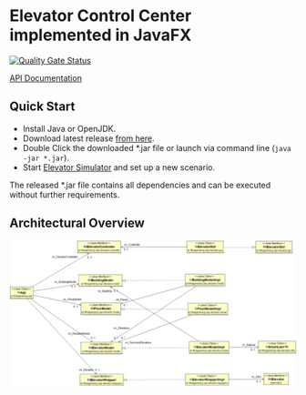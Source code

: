 Elevator Control Center implemented in JavaFX
=============================================

[![Quality Gate Status](https://sonarcloud.io/api/project_badges/measure?project=fhhagenberg-sqe-esd-ws20_elevator-control-center-team-f&metric=alert_status)](https://sonarcloud.io/dashboard?id=fhhagenberg-sqe-esd-ws20_elevator-control-center-team-f)

[API Documentation](https://fhhagenberg-sqe-esd-ws20.github.io/elevator-control-center-team-f/target/site/apidocs)

Quick Start
-----------

* Install Java or OpenJDK.
* Download latest release [from here](https://github.com/fhhagenberg-sqe-esd-ws20/elevator-control-center-team-f/releases/).
* Double Click the downloaded *.jar file or launch via command line (`java -jar *.jar`).
* Start [Elevator Simulator](https://github.com/winterer/elevator/releases) and set up a new scenario.

The released *.jar file contains all dependencies and can be executed without further requirements.

Architectural Overview
-----------------------

![Architectural Overview](docs/ClassDiagrammElevator.png)